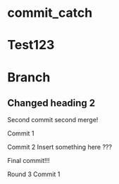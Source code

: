 
# commit_catch

# Test123

# Branch

## Changed heading 2

Second commit second merge!

Commit 1

Commit 2
Insert something here
???

Final commit!!!

Round 3 
Commit 1